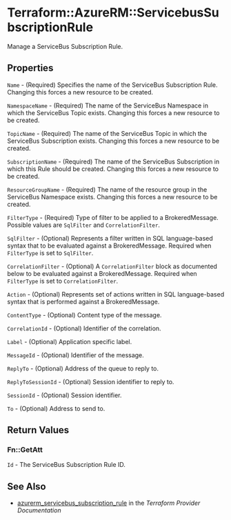 # Terraform::AzureRM::ServicebusSubscriptionRule

Manage a ServiceBus Subscription Rule.

## Properties

`Name` - (Required) Specifies the name of the ServiceBus Subscription Rule. Changing this forces a new resource to be created.

`NamespaceName` - (Required) The name of the ServiceBus Namespace in which the ServiceBus Topic exists. Changing this forces a new resource to be created.

`TopicName` - (Required) The name of the ServiceBus Topic in which the ServiceBus Subscription exists. Changing this forces a new resource to be created.

`SubscriptionName` - (Required) The name of the ServiceBus Subscription in which this Rule should be created. Changing this forces a new resource to be created.

`ResourceGroupName` - (Required) The name of the resource group in the ServiceBus Namespace exists. Changing this forces a new resource to be created.

`FilterType` - (Required) Type of filter to be applied to a BrokeredMessage. Possible values are `SqlFilter` and `CorrelationFilter`.

`SqlFilter` - (Optional) Represents a filter written in SQL language-based syntax that to be evaluated against a BrokeredMessage. Required when `FilterType` is set to `SqlFilter`.

`CorrelationFilter` - (Optional) A `CorrelationFilter` block as documented below to be evaluated against a BrokeredMessage. Required when `FilterType` is set to `CorrelationFilter`.

`Action` - (Optional) Represents set of actions written in SQL language-based syntax that is performed against a BrokeredMessage.

`ContentType` - (Optional) Content type of the message.

`CorrelationId` - (Optional) Identifier of the correlation.

`Label` - (Optional) Application specific label.

`MessageId` - (Optional) Identifier of the message.

`ReplyTo` - (Optional) Address of the queue to reply to.

`ReplyToSessionId` - (Optional) Session identifier to reply to.

`SessionId` - (Optional) Session identifier.

`To` - (Optional) Address to send to.


## Return Values

### Fn::GetAtt

`Id` - The ServiceBus Subscription Rule ID.

## See Also

* [azurerm_servicebus_subscription_rule](https://www.terraform.io/docs/providers/azurerm/r/servicebus_subscription_rule.html) in the _Terraform Provider Documentation_